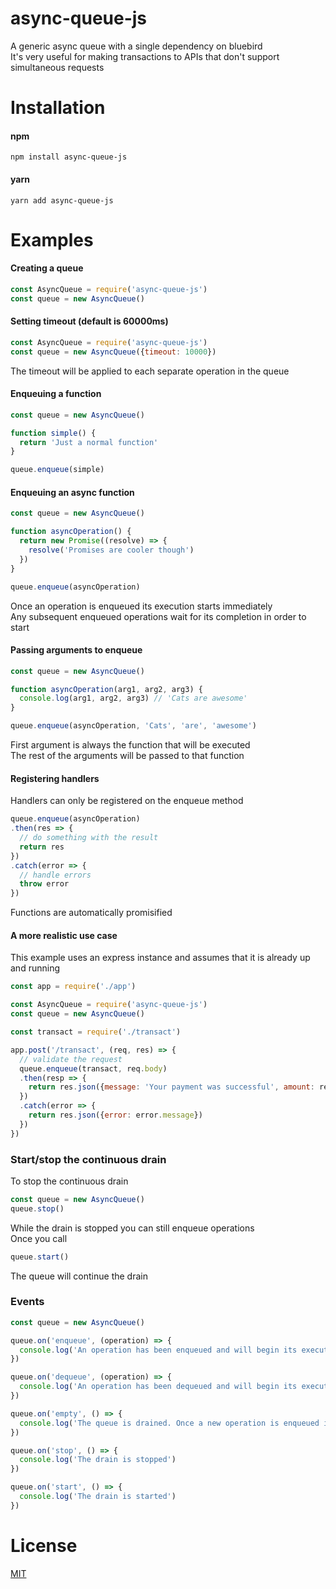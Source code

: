 # async-queue-js
A generic async queue with a single dependency on bluebird  
It's very useful for making transactions to APIs that don't support simultaneous requests  

# Installation
#### npm 
`npm install async-queue-js`  
#### yarn
`yarn add async-queue-js`

# Examples
#### Creating a queue
```javascript
const AsyncQueue = require('async-queue-js')
const queue = new AsyncQueue()
```

#### Setting timeout (default is 60000ms)
```javascript
const AsyncQueue = require('async-queue-js')
const queue = new AsyncQueue({timeout: 10000})
```
The timeout will be applied to each separate operation in the queue  
#### Enqueuing a function
```javascript
const queue = new AsyncQueue()

function simple() {
  return 'Just a normal function'
}

queue.enqueue(simple)
```
#### Enqueuing an async function
```javascript
const queue = new AsyncQueue()

function asyncOperation() {
  return new Promise((resolve) => {
    resolve('Promises are cooler though')
  })
}

queue.enqueue(asyncOperation)
```
Once an operation is enqueued its execution starts immediately  
Any subsequent enqueued operations wait for its completion in order to start

#### Passing arguments to enqueue
```javascript
const queue = new AsyncQueue()

function asyncOperation(arg1, arg2, arg3) {
  console.log(arg1, arg2, arg3) // 'Cats are awesome'
}

queue.enqueue(asyncOperation, 'Cats', 'are', 'awesome')
```
First argument is always the function that will be executed  
The rest of the arguments will be passed to that function 

#### Registering handlers
Handlers can only be registered on the enqueue method
```javascript
queue.enqueue(asyncOperation)
.then(res => {
  // do something with the result
  return res
})
.catch(error => {
  // handle errors
  throw error
})
```
Functions are automatically promisified
#### A more realistic use case
This example uses an express instance and assumes that it is already up and running  
```javascript
const app = require('./app')

const AsyncQueue = require('async-queue-js')
const queue = new AsyncQueue()

const transact = require('./transact')

app.post('/transact', (req, res) => {
  // validate the request
  queue.enqueue(transact, req.body)
  .then(resp => {
    return res.json({message: 'Your payment was successful', amount: resp.amount})
  })
  .catch(error => {
    return res.json({error: error.message})
  })
})
```
### Start/stop the continuous drain
To stop the continuous drain
```javascript
const queue = new AsyncQueue()
queue.stop()
```
While the drain is stopped you can still enqueue operations  
Once you call
```javascript
queue.start()
```
The queue will continue the drain

### Events
```javascript
const queue = new AsyncQueue()

queue.on('enqueue', (operation) => {
  console.log('An operation has been enqueued and will begin its execution once its first in the queue')
})

queue.on('dequeue', (operation) => {
  console.log('An operation has been dequeued and will begin its execution immediately')
})

queue.on('empty', () => {
  console.log('The queue is drained. Once a new operation is enqueued it will continue')
})

queue.on('stop', () => {
  console.log('The drain is stopped')
})

queue.on('start', () => {
  console.log('The drain is started')
})
```
# License
[MIT](https://github.com/KrasiNedew/async-queue-js/blob/master/LICENSE)

